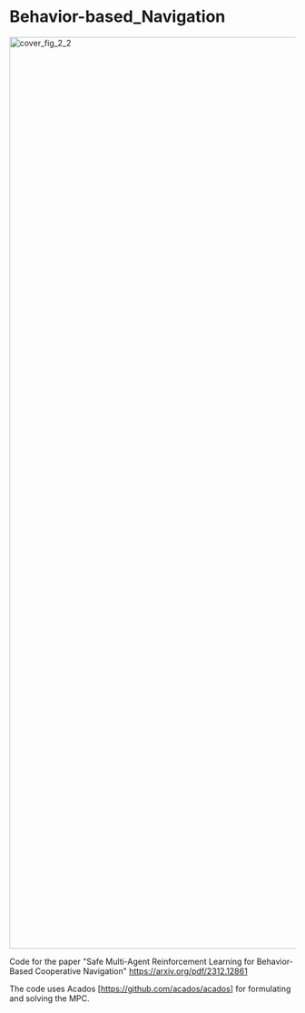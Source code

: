 # Behavior-based_Navigation
<img width="3000" height="1607" alt="cover_fig_2_2" src="https://github.com/user-attachments/assets/f4072d3c-47d6-42f0-bb99-72ca613ecc6d" />


Code for the paper "Safe Multi-Agent Reinforcement Learning for Behavior-Based Cooperative Navigation" https://arxiv.org/pdf/2312.12861 

The code uses Acados [https://github.com/acados/acados] for formulating and solving the MPC.
